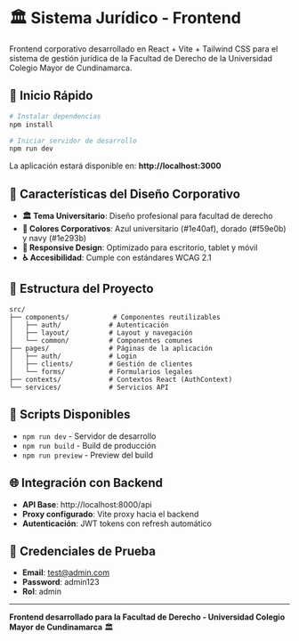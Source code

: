 # 🏛️ Sistema Jurídico - Frontend

Frontend corporativo desarrollado en React + Vite + Tailwind CSS para el sistema de gestión jurídica de la Facultad de Derecho de la Universidad Colegio Mayor de Cundinamarca.

## 🚀 Inicio Rápido

```bash
# Instalar dependencias
npm install

# Iniciar servidor de desarrollo
npm run dev
```

La aplicación estará disponible en: **http://localhost:3000**

## 🎨 Características del Diseño Corporativo

- **🏛️ Tema Universitario**: Diseño profesional para facultad de derecho
- **🎨 Colores Corporativos**: Azul universitario (#1e40af), dorado (#f59e0b) y navy (#1e293b)
- **📱 Responsive Design**: Optimizado para escritorio, tablet y móvil
- **♿ Accesibilidad**: Cumple con estándares WCAG 2.1

## 📁 Estructura del Proyecto

```
src/
├── components/           # Componentes reutilizables
│   ├── auth/            # Autenticación
│   ├── layout/          # Layout y navegación
│   └── common/          # Componentes comunes
├── pages/               # Páginas de la aplicación
│   ├── auth/            # Login
│   ├── clients/         # Gestión de clientes
│   └── forms/           # Formularios legales
├── contexts/            # Contextos React (AuthContext)
└── services/            # Servicios API
```

## 🔧 Scripts Disponibles

- `npm run dev` - Servidor de desarrollo
- `npm run build` - Build de producción
- `npm run preview` - Preview del build

## 🌐 Integración con Backend

- **API Base**: http://localhost:8000/api
- **Proxy configurado**: Vite proxy hacia el backend
- **Autenticación**: JWT tokens con refresh automático

## 👥 Credenciales de Prueba

- **Email**: test@admin.com
- **Password**: admin123
- **Rol**: admin

---

**Frontend desarrollado para la Facultad de Derecho - Universidad Colegio Mayor de Cundinamarca** 🏛️

